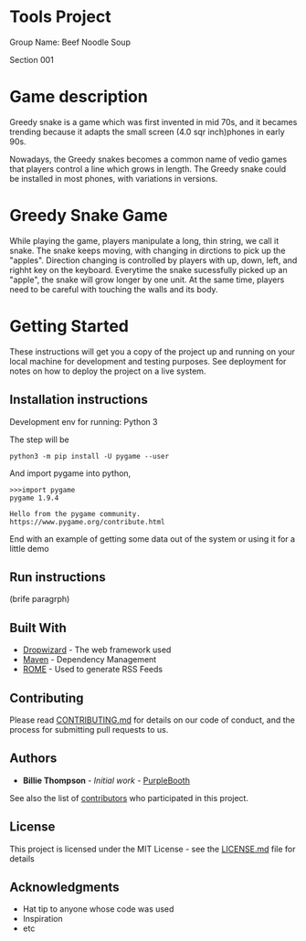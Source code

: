 # Tools Project

Group Name: Beef Noodle Soup

Section 001

# Game description 

Greedy snake is a game which was first invented in mid 70s, and it becames trending because it adapts the small screen (4.0 sqr inch)phones in early 90s. 

Nowadays, the Greedy snakes becomes a common name of vedio games that players control a line which grows in length. The Greedy snake could be installed in most phones, with variations in versions.


# Greedy Snake Game

While playing the game, players manipulate a long, thin string, we call it snake. The snake keeps moving, with changing in dirctions to pick up the "apples". Direction changing is controlled by players with up, down, left, and righht key on the keyboard. Everytime the snake sucessfully picked up an "apple", the snake will grow longer by one unit. At the same time, players need to be careful with touching the walls and its body.


# Getting Started

These instructions will get you a copy of the project up and running on your local machine for development and testing purposes. See deployment for notes on how to deploy the project on a live system.

## Installation instructions

Development env for running: Python 3

The step will be

```
python3 -m pip install -U pygame --user

```

And import pygame into python,

```
>>>import pygame
pygame 1.9.4

Hello from the pygame community. https://www.pygame.org/contribute.html

```

End with an example of getting some data out of the system or using it for a little demo

## Run instructions

(brife paragrph)

## Built With

* [Dropwizard](http://www.dropwizard.io/1.0.2/docs/) - The web framework used
* [Maven](https://maven.apache.org/) - Dependency Management
* [ROME](https://rometools.github.io/rome/) - Used to generate RSS Feeds

## Contributing

Please read [CONTRIBUTING.md](https://gist.github.com/PurpleBooth/b24679402957c63ec426) for details on our code of conduct, and the process for submitting pull requests to us.

## Authors

* **Billie Thompson** - *Initial work* - [PurpleBooth](https://github.com/PurpleBooth)

See also the list of [contributors](https://github.com/your/project/contributors) who participated in this project.

## License

This project is licensed under the MIT License - see the [LICENSE.md](LICENSE.md) file for details

## Acknowledgments

* Hat tip to anyone whose code was used
* Inspiration
* etc
